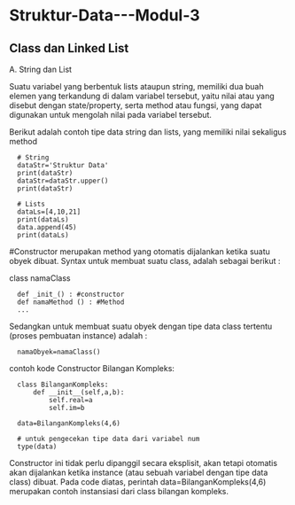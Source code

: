 # Struktur-Data---Modul-3
Class dan Linked List
-----------------------------------------------------------------------------------------------------------------------------------------
A. String dan List

Suatu variabel yang berbentuk lists ataupun string, memiliki dua buah elemen yang terkandung di dalam variabel tersebut, yaitu nilai atau yang disebut dengan state/property, serta method atau fungsi, yang dapat digunakan untuk mengolah nilai pada variabel tersebut.

Berikut adalah contoh tipe data string dan lists, yang memiliki nilai sekaligus method

      # String
      dataStr='Struktur Data' 
      print(dataStr)
      dataStr=dataStr.upper()
      print(dataStr)
      
      # Lists
      dataLs=[4,10,21]
      print(dataLs)
      data.append(45)
      print(dataLs)

#Constructor
merupakan method yang otomatis dijalankan ketika suatu obyek dibuat. Syntax untuk membuat suatu class, adalah sebagai berikut :

class namaClass

      def _init_() : #constructor
      def namaMethod () : #Method
      ...

Sedangkan untuk membuat suatu obyek dengan tipe data class tertentu (proses pembuatan instance) adalah :

      namaObyek=namaClass()

contoh kode Constructor Bilangan Kompleks:

      class BilanganKompleks:
          def __init__(self,a,b):
              self.real=a
              self.im=b

      data=BilanganKompleks(4,6)

      # untuk pengecekan tipe data dari variabel num
      type(data)

Constructor ini tidak perlu dipanggil secara eksplisit, akan tetapi otomatis akan dijalankan ketika instance (atau sebuah variabel dengan tipe data class) dibuat. Pada code diatas, perintah data=BilanganKompleks(4,6) merupakan contoh instansiasi dari class bilangan kompleks.

